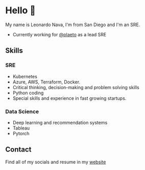 <!--
**L3oNav/l3onav** is a ✨ _special_ ✨ repository because its `README.md` (this file) appears on your GitHub profile.

Here are some ideas to get you started:

- 🔭 I’m currently working on ...
- 🌱 I’m currently learning ...
- 👯 I’m looking to collaborate on ...
- 🤔 I’m looking for help with ...
- 💬 Ask me about ...
- 📫 How to reach me: ...
- 😄 Pronouns: ...
- ⚡ Fun fact: ...
-->
# Hello 👋

My name is Leonardo Nava, I'm from San Diego and I'm an SRE.

* Currently working for [@plaeto](https://plaeto.com) as a lead SRE

## Skills

### SRE
* Kubernetes
* Azure, AWS, Terraform, Docker.
* Critical thinking, decision-making and problem solving skills
* Python coding
* Special skills and experience in fast growing startups.

### Data Science
* Deep learning and recommendation systems
* Tableau
* Pytorch


## Contact

Find all of my socials and resume in my [website](https://l3onav.com)
